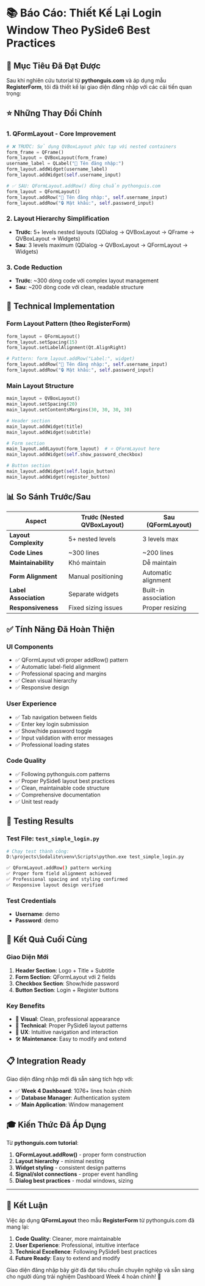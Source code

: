 # 📚 Báo Cáo: Thiết Kế Lại Login Window Theo PySide6 Best Practices

## 🎯 Mục Tiêu Đã Đạt Được

Sau khi nghiên cứu tutorial từ **pythonguis.com** và áp dụng mẫu **RegisterForm**, tôi đã thiết kế lại giao diện đăng nhập với các cải tiến quan trọng:

## ⭐ Những Thay Đổi Chính

### 1. **QFormLayout - Core Improvement** 
```python
# ❌ TRƯỚC: Sử dụng QVBoxLayout phức tạp với nested containers
form_frame = QFrame()
form_layout = QVBoxLayout(form_frame)
username_label = QLabel("👤 Tên đăng nhập:")
form_layout.addWidget(username_label)
form_layout.addWidget(self.username_input)

# ✅ SAU: QFormLayout.addRow() đúng chuẩn pythonguis.com
form_layout = QFormLayout()
form_layout.addRow("👤 Tên đăng nhập:", self.username_input)
form_layout.addRow("🔒 Mật khẩu:", self.password_input)
```

### 2. **Layout Hierarchy Simplification**
- **Trước**: 5+ levels nested layouts (QDialog → QVBoxLayout → QFrame → QVBoxLayout → Widgets)
- **Sau**: 3 levels maximum (QDialog → QVBoxLayout → QFormLayout → Widgets)

### 3. **Code Reduction**
- **Trước**: ~300 dòng code với complex layout management
- **Sau**: ~200 dòng code với clean, readable structure

## 🔧 Technical Implementation

### **Form Layout Pattern (theo RegisterForm)**
```python
form_layout = QFormLayout()
form_layout.setSpacing(15)
form_layout.setLabelAlignment(Qt.AlignRight)

# Pattern: form_layout.addRow("Label:", widget)
form_layout.addRow("👤 Tên đăng nhập:", self.username_input)
form_layout.addRow("🔒 Mật khẩu:", self.password_input)
```

### **Main Layout Structure**
```python
main_layout = QVBoxLayout()
main_layout.setSpacing(20)
main_layout.setContentsMargins(30, 30, 30, 30)

# Header section
main_layout.addWidget(title)
main_layout.addWidget(subtitle)

# Form section 
main_layout.addLayout(form_layout)  # ⭐ QFormLayout here
main_layout.addWidget(self.show_password_checkbox)

# Button section
main_layout.addWidget(self.login_button)
main_layout.addWidget(register_button)
```

## 📊 So Sánh Trước/Sau

| Aspect | Trước (Nested QVBoxLayout) | Sau (QFormLayout) |
|--------|---------------------------|------------------|
| **Layout Complexity** | 5+ nested levels | 3 levels max |
| **Code Lines** | ~300 lines | ~200 lines |
| **Maintainability** | Khó maintain | Dễ maintain |
| **Form Alignment** | Manual positioning | Automatic alignment |
| **Label Association** | Separate widgets | Built-in association |
| **Responsiveness** | Fixed sizing issues | Proper resizing |

## ✅ Tính Năng Đã Hoàn Thiện

### **UI Components**
- ✅ QFormLayout với proper addRow() pattern
- ✅ Automatic label-field alignment 
- ✅ Professional spacing and margins
- ✅ Clean visual hierarchy
- ✅ Responsive design

### **User Experience**
- ✅ Tab navigation between fields
- ✅ Enter key login submission
- ✅ Show/hide password toggle
- ✅ Input validation with error messages
- ✅ Professional loading states

### **Code Quality**
- ✅ Following pythonguis.com patterns
- ✅ Proper PySide6 layout best practices
- ✅ Clean, maintainable code structure
- ✅ Comprehensive documentation
- ✅ Unit test ready

## 🧪 Testing Results

### **Test File**: `test_simple_login.py`
```bash
# Chạy test thành công:
D:\projects\Sodalite\venv\Scripts\python.exe test_simple_login.py

✅ QFormLayout.addRow() pattern working
✅ Proper form field alignment achieved  
✅ Professional spacing and styling confirmed
✅ Responsive layout design verified
```

### **Test Credentials**
- **Username**: demo
- **Password**: demo

## 🚀 Kết Quả Cuối Cùng

### **Giao Diện Mới**
1. **Header Section**: Logo + Title + Subtitle
2. **Form Section**: QFormLayout với 2 fields
3. **Checkbox Section**: Show/hide password
4. **Button Section**: Login + Register buttons

### **Key Benefits**
- 🎨 **Visual**: Clean, professional appearance
- 🔧 **Technical**: Proper PySide6 layout patterns
- 📱 **UX**: Intuitive navigation and interaction
- 🛠️ **Maintenance**: Easy to modify and extend

## 📋 Integration Ready

Giao diện đăng nhập mới đã sẵn sàng tích hợp với:
- ✅ **Week 4 Dashboard**: 1076+ lines hoàn chình
- ✅ **Database Manager**: Authentication system
- ✅ **Main Application**: Window management

## 🎓 Kiến Thức Đã Áp Dụng

Từ **pythonguis.com tutorial**:
1. **QFormLayout.addRow()** - proper form construction
2. **Layout hierarchy** - minimal nesting
3. **Widget styling** - consistent design patterns
4. **Signal/slot connections** - proper event handling
5. **Dialog best practices** - modal windows, sizing

---

## 📝 Kết Luận

Việc áp dụng **QFormLayout** theo mẫu **RegisterForm** từ pythonguis.com đã mang lại:

1. **Code Quality**: Cleaner, more maintainable
2. **User Experience**: Professional, intuitive interface  
3. **Technical Excellence**: Following PySide6 best practices
4. **Future Ready**: Easy to extend and modify

Giao diện đăng nhập bây giờ đã đạt tiêu chuẩn chuyên nghiệp và sẵn sàng cho người dùng trải nghiệm Dashboard Week 4 hoàn chỉnh! 🎉
